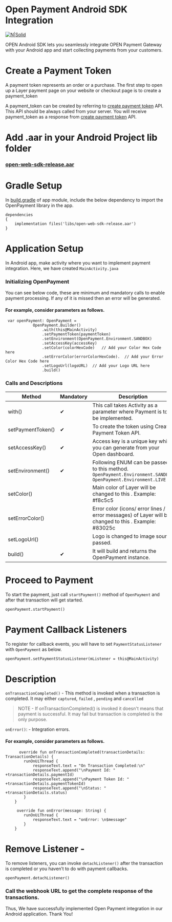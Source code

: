 # Open Payment Android SDK Integration 

[![N|Solid](https://www.bankopen.com/images/logo_w_copy@1.5x.svg)](https://open.money/)

OPEN Android SDK lets you seamlessly integrate OPEN Payment Gateway with your Android app and start collecting payments from your customers.

# Create a Payment Token

A payment token represents an order or a purchase. The first step to open up a Layer payment page on your website or checkout page is to create a payment_token

A payment_token can be created by referring to [create payment token](https://docs.bankopen.com/reference#generate-token) API. This API should be always called from your server. You will receive payment_token as a response from [create payment token](https://docs.bankopen.com/reference#generate-token) API.

# Add .aar in your Android Project lib folder

### [open-web-sdk-release.aar](https://www.dropbox.com/s/l1e17h6lstmk1uw/open-web-sdk-release.aar)

# Gradle Setup
In [build.gradle](https://www.dropbox.com/s/l1e17h6lstmk1uw/open-web-sdk-release.aar) of app module, include the below dependency to import the OpenPayment library in the app.

```
dependencies 
{
    implementation files('libs/open-web-sdk-release.aar')
}
```

# Application Setup 
In Android app, make activity where you want to implement payment integration. Here, we have created `MainActivity.java`

### Initializing OpenPayment 
You can see below code, these are minimum and mandatory calls to enable payment processing. If any of it is missed then an error will be generated.

#### For example, consider parameters as follows.

```
 var openPayment: OpenPayment =
            OpenPayment.Builder()
                .with(this@MainActivity)
                .setPaymentToken(paymentToken)
                .setEnvironment(OpenPayment.Environment.SANDBOX)
                .setAccessKey(accessKey)
                .setColor(colorHexCode)   // Add your Color Hex Code here
	            .setErrorColor(errorColorHexCode).  // Add your Error Color Hex Code here
	            .setLogoUrl(logoURL)  // Add your Logo URL here
                .build()
```

### Calls and Descriptions

| Method | Mandatory | Description|
| ------ | ------  |------ |
|with()| ✔ |This call takes Activity as a parameter where Payment is to be implemented.|
|setPaymentToken()|✔|To create the token using Create Payment Token API.|
|setAccessKey()|✔| Access key is a unique key which you can generate from your Open dashboard.|
|setEnvironment()|✔| Following ENUM can be passed to this method. `OpenPayment.Environment.SANDBOX`  `OpenPayment.Environment.LIVE`|
|setColor()| |Main color of Layer will be changed to this . Example: #f8c5c5|
|setErrorColor()| | Error color (icons/ error lines / error messages) of Layer will be changed to this . Example: #83025c|
|setLogoUrl()| | Logo is changed to image source passed.|
|build()|✔|It will build and returns the OpenPayment instance.|

# Proceed to Payment 
To start the payment, just call `startPayment()` method of `OpenPayment` and after that transaction will get started.

```
openPayment.startPayment()
```

# Payment Callback Listeners
To register for callback events, you will have to set `PaymentStatusListener` with `OpenPayment` as below.

```
openPayment.setPaymentStatusListener(mListener = this@MainActivity)
```

# Description 
`onTransactionCompleted()` - This method is invoked when a transaction is completed. It may either `captured`, `failed` , `pending` and `cancelled`

>NOTE - If onTransactionCompleted() is invoked it doesn't means that payment is successful. It may fail but transaction is completed is the only purpose.

`onError()`: - Integration errors.

#### For example, consider parameters as follows.

```
      override fun onTransactionCompleted(transactionDetails: TransactionDetails) {
        runOnUiThread {
            responseText.text = "On Transaction Completed:\n"
            responseText.append("\nPayment Id: " +transactionDetails.paymentId)
            responseText.append("\nPayment Token Id: " +transactionDetails.paymentTokenId)
            responseText.append("\nStatus: " +transactionDetails.status)
        }
    }
    
     override fun onError(message: String) {
        runOnUiThread {
            responseText.text = "onError: \n$message"
        }
    }
```
# Remove Listener -
To remove listeners, you can invoke `detachListener()` after the transaction is completed or you haven’t to do with payment callbacks.

```
openPayment.detachListener()
```

### Call the webhook URL to get the complete response of the transactions.


Thus, We have successfully implemented Open Payment integration in our Android application. Thank You!



